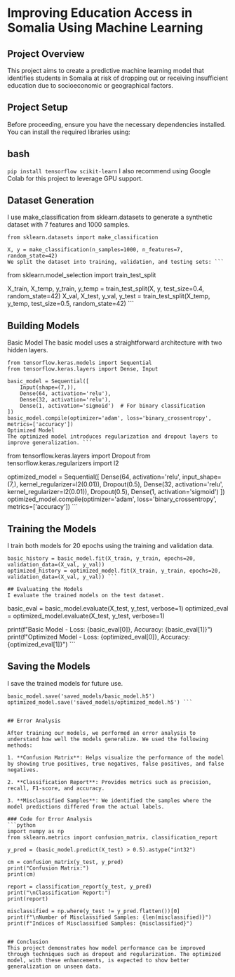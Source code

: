 # Improving Education Access in Somalia Using Machine Learning

## Project Overview
This project aims to create a predictive machine learning model that identifies students in Somalia at risk of dropping out or receiving insufficient education due to socioeconomic or geographical factors.

## Project Setup
Before proceeding, ensure you have the necessary dependencies installed. You can install the required libraries using:

## bash
```pip install tensorflow scikit-learn```
I also recommend using Google Colab for this project to leverage GPU support.

## Dataset Generation
I use make_classification from sklearn.datasets to generate a synthetic dataset with 7 features and 1000 samples.

```
from sklearn.datasets import make_classification

X, y = make_classification(n_samples=1000, n_features=7, random_state=42)
We split the dataset into training, validation, and testing sets: ```

```
from sklearn.model_selection import train_test_split 

X_train, X_temp, y_train, y_temp = train_test_split(X, y, test_size=0.4, random_state=42)
X_val, X_test, y_val, y_test = train_test_split(X_temp, y_temp, test_size=0.5, random_state=42) ```

## Building Models
Basic Model
The basic model uses a straightforward architecture with two hidden layers.

```
from tensorflow.keras.models import Sequential
from tensorflow.keras.layers import Dense, Input

basic_model = Sequential([
    Input(shape=(7,)),  
    Dense(64, activation='relu'),
    Dense(32, activation='relu'),
    Dense(1, activation='sigmoid')  # For binary classification
])
basic_model.compile(optimizer='adam', loss='binary_crossentropy', metrics=['accuracy'])
Optimized Model
The optimized model introduces regularization and dropout layers to improve generalization. ```

```
from tensorflow.keras.layers import Dropout
from tensorflow.keras.regularizers import l2

optimized_model = Sequential([
    Dense(64, activation='relu', input_shape=(7,), kernel_regularizer=l2(0.01)),
    Dropout(0.5),
    Dense(32, activation='relu', kernel_regularizer=l2(0.01)),
    Dropout(0.5),
    Dense(1, activation='sigmoid')
])
optimized_model.compile(optimizer='adam', loss='binary_crossentropy', metrics=['accuracy']) ```

## Training the Models
I train both models for 20 epochs using the training and validation data.

```
basic_history = basic_model.fit(X_train, y_train, epochs=20, validation_data=(X_val, y_val))
optimized_history = optimized_model.fit(X_train, y_train, epochs=20, validation_data=(X_val, y_val)) ```

## Evaluating the Models
I evaluate the trained models on the test dataset.

```
basic_eval = basic_model.evaluate(X_test, y_test, verbose=1)
optimized_eval = optimized_model.evaluate(X_test, y_test, verbose=1)

print(f"Basic Model - Loss: {basic_eval[0]}, Accuracy: {basic_eval[1]}")
print(f"Optimized Model - Loss: {optimized_eval[0]}, Accuracy: {optimized_eval[1]}") ```

## Saving the Models
I save the trained models for future use.

```
basic_model.save('saved_models/basic_model.h5')
optimized_model.save('saved_models/optimized_model.h5') ```


## Error Analysis

After training our models, we performed an error analysis to understand how well the models generalize. We used the following methods:

1. **Confusion Matrix**: Helps visualize the performance of the model by showing true positives, true negatives, false positives, and false negatives.

2. **Classification Report**: Provides metrics such as precision, recall, F1-score, and accuracy.

3. **Misclassified Samples**: We identified the samples where the model predictions differed from the actual labels.

### Code for Error Analysis
```python
import numpy as np
from sklearn.metrics import confusion_matrix, classification_report

y_pred = (basic_model.predict(X_test) > 0.5).astype("int32")

cm = confusion_matrix(y_test, y_pred)
print("Confusion Matrix:")
print(cm)

report = classification_report(y_test, y_pred)
print("\nClassification Report:")
print(report)

misclassified = np.where(y_test != y_pred.flatten())[0]
print(f"\nNumber of Misclassified Samples: {len(misclassified)}")
print(f"Indices of Misclassified Samples: {misclassified}")


## Conclusion
This project demonstrates how model performance can be improved through techniques such as dropout and regularization. The optimized model, with these enhancements, is expected to show better generalization on unseen data.



